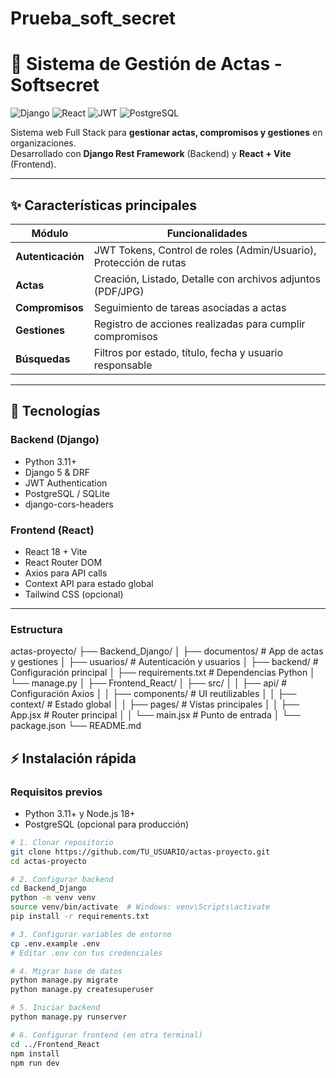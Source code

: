 # Prueba_soft_secret

# 📄 Sistema de Gestión de Actas - Softsecret

![Django](https://img.shields.io/badge/Django-092E20?style=for-the-badge&logo=django&logoColor=white)
![React](https://img.shields.io/badge/React-20232A?style=for-the-badge&logo=react&logoColor=61DAFB)
![JWT](https://img.shields.io/badge/JWT-000000?style=for-the-badge&logo=JSON%20web%20tokens&logoColor=white)
![PostgreSQL](https://img.shields.io/badge/PostgreSQL-316192?style=for-the-badge&logo=postgresql&logoColor=white)

Sistema web Full Stack para **gestionar actas, compromisos y gestiones** en organizaciones.  
Desarrollado con **Django Rest Framework** (Backend) y **React + Vite** (Frontend).

---

## ✨ Características principales

| Módulo           | Funcionalidades                                                                 |
|------------------|---------------------------------------------------------------------------------|
| **Autenticación** | JWT Tokens, Control de roles (Admin/Usuario), Protección de rutas               |
| **Actas**        | Creación, Listado, Detalle con archivos adjuntos (PDF/JPG)                      |
| **Compromisos**  | Seguimiento de tareas asociadas a actas                                         |
| **Gestiones**    | Registro de acciones realizadas para cumplir compromisos                        |
| **Búsquedas**    | Filtros por estado, título, fecha y usuario responsable                         |

---

## 🚀 Tecnologías

### Backend (Django)
- Python 3.11+
- Django 5 & DRF
- JWT Authentication
- PostgreSQL / SQLite
- django-cors-headers

### Frontend (React)
- React 18 + Vite
- React Router DOM
- Axios para API calls
- Context API para estado global
- Tailwind CSS (opcional)

---
### Estructura 
actas-proyecto/
├── Backend_Django/
│ ├── documentos/ # App de actas y gestiones
│ ├── usuarios/ # Autenticación y usuarios
│ ├── backend/ # Configuración principal
│ ├── requirements.txt # Dependencias Python
│ └── manage.py
│
├── Frontend_React/
│ ├── src/
│ │ ├── api/ # Configuración Axios
│ │ ├── components/ # UI reutilizables
│ │ ├── context/ # Estado global
│ │ ├── pages/ # Vistas principales
│ │ ├── App.jsx # Router principal
│ │ └── main.jsx # Punto de entrada
│ └── package.json
└── README.md

## ⚡ Instalación rápida

### Requisitos previos
- Python 3.11+ y Node.js 18+
- PostgreSQL (opcional para producción)

```bash
# 1. Clonar repositorio
git clone https://github.com/TU_USUARIO/actas-proyecto.git
cd actas-proyecto

# 2. Configurar backend
cd Backend_Django
python -m venv venv
source venv/bin/activate  # Windows: venv\Scripts\activate
pip install -r requirements.txt

# 3. Configurar variables de entorno
cp .env.example .env
# Editar .env con tus credenciales

# 4. Migrar base de datos
python manage.py migrate
python manage.py createsuperuser

# 5. Iniciar backend
python manage.py runserver

# 6. Configurar frontend (en otra terminal)
cd ../Frontend_React
npm install
npm run dev



